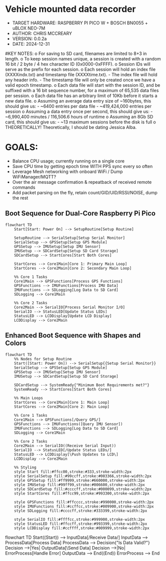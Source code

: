 # Vehicle mounted data recorder
  - TARGET HARDWARE: RASPBERRY PI PICO W + BOSCH BN0055 + uBLOX NEO-7M
  - AUTHOR: CHRIS MCCREARY
  - VERSION: 0.0.2a
  - DATE: 2024-12-31

#KEY NOTES:
  o For saving to SD card, filenames are limited to 8+3 in length.
  o To keep session names unique, a session is created with a random 16 bit / 2 byte / 4 hex character ID (0x0000-0xFFFF).
  o Session IDs will serve as the prefix for each session.
  o Each session will hold an index file (XXXXindx.txt) and timestamp file (XXXXtime.txt).
    - The index file will hold any header info.
    - The timestamp file will only be created once we have a valid epoch timestamp.
  o Each data file will start with the session ID, and be suffixed with a 16 bit sequence number, for a maximum of 65,535 data files per session.
  o Each data file has an arbitrary limit of 10Kb before it starts a new data file.
  o Assuming an average data entry size of ~160bytes, this should give us:
    - ~6400 entries per data file
    - ~419,424,000 entries per session
  o Assuming a data entry once per second, this should give us:
    - ~6,990,400 minutes / 116,506.6 hours of runtime
  o Assuming an 8Gb SD card, this should give us:
    - ~13 maximum sessions before the disk is full
  o THEORETICALLY! Theoretically, I should be dating Jessica Alba.

# GOALS:
 - Balance CPU usage; currently running on a single core
 - Save CPU time by getting epoch time WITH PPS sync every so often
 - Leverage Mesh networking with onboard WiFi / Dump WiFiManager/MQTT?
 - Over the air message confirmation & repeatback of received remote commands
 - Add packet parsing on the fly, retain count/GID/UID/RSSI/NOISE, dump the rest


## Boot Sequence for Dual-Core Raspberry Pi Pico

```mermaid
flowchart TD
    Start[Start: Power On] --> SetupRoutine[Setup Routine]

    SetupRoutine --> SerialSetup[Setup Serial Monitor]
    SerialSetup --> GPSSetup[Setup GPS Module]
    GPSSetup --> IMUSetup[Setup IMU Sensor]
    IMUSetup --> SDCardSetup[Setup SD Card Storage]
    SDCardSetup --> StartCores[Start Both Cores]

    StartCores --> Core1Main[Core 1: Primary Main Loop]
    StartCores --> Core2Main[Core 2: Secondary Main Loop]

    %% Core 1 Tasks
    Core1Main --> GPSFunctions[Process GPS Functions]
    GPSFunctions --> IMUFunctions[Process IMU Data]
    IMUFunctions --> SDLogging[Log Data to SD Card]
    SDLogging --> Core1Main

    %% Core 2 Tasks
    Core2Main --> SerialIO[Process Serial Monitor I/O]
    SerialIO --> StatusLED[Update Status LEDs]
    StatusLED --> LCDDisplay[Update LCD Display]
    LCDDisplay --> Core2Main
```


## Enhanced Boot Sequence with Shapes and Colors

```mermaid
flowchart TD
    %% Nodes for Setup Routine
    Start([Start: Power On]) --> SerialSetup{{Setup Serial Monitor}}
    SerialSetup --> GPSSetup[Setup GPS Module]
    GPSSetup --> IMUSetup[Setup IMU Sensor]
    IMUSetup --> SDCardSetup[Setup SD Card Storage]

    SDCardSetup --> SystemReady{"Minimum Boot Requirements met?"}
    SystemReady --> StartCores[Start Both Cores]

    %% Main Loops
    StartCores --> Core1Main[Core 1: Main Loop]
    StartCores --> Core2Main[Core 2: Main Loop]

    %% Core 1 Tasks
    Core1Main --> GPSFunctions[/Query GPS/]
    GPSFunctions --> IMUFunctions([Query IMU Sensor])
    IMUFunctions --> SDLogging[Log Data to SD Card]
    SDLogging --> Core1Main

    %% Core 2 Tasks
    Core2Main --> SerialIO((Receive Serial Input))
    SerialIO --> StatusLED[/Update Status LEDs/]
    StatusLED --> LCDDisplay[\Push Updates to LCD\]
    LCDDisplay --> Core2Main

    %% Styling
    style Start fill:#ffcc00,stroke:#333,stroke-width:2px
    style SerialSetup fill:#99ccff,stroke:#003366,stroke-width:2px
    style GPSSetup fill:#ff9999,stroke:#660000,stroke-width:2px
    style IMUSetup fill:#99ff99,stroke:#006600,stroke-width:2px
    style SDCardSetup fill:#ccccff,stroke:#000099,stroke-width:2px
    style StartCores fill:#ffcc99,stroke:#993300,stroke-width:2px

    style GPSFunctions fill:#ffcccc,stroke:#990000,stroke-width:2px
    style IMUFunctions fill:#ccffcc,stroke:#009900,stroke-width:2px
    style SDLogging fill:#ccccff,stroke:#333399,stroke-width:2px

    style SerialIO fill:#ffffcc,stroke:#999900,stroke-width:2px
    style StatusLED fill:#ffccff,stroke:#993399,stroke-width:2px
    style LCDDisplay fill:#ccffff,stroke:#009999,stroke-width:2px
```


flowchart TD
    Start((Start)) --> InputData[/Receive Data/]
    InputData --> ProcessData[Process Data]
    ProcessData --> Decision{"Is Data Valid?"}
    Decision -->|Yes| OutputData[\Send Data\]
    Decision -->|No| ErrorProcess[Handle Error]
    OutputData --> End((End))
    ErrorProcess --> End
```